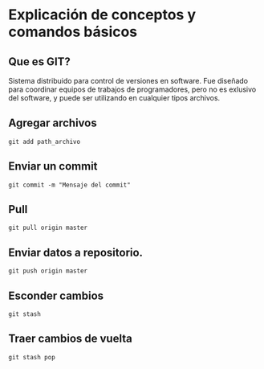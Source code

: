 # Explicación de conceptos y comandos básicos

## Que es GIT?

Sistema distribuido para control de versiones en software. Fue diseñado para coordinar equipos de trabajos de programadores, pero no es exlusivo del software, y puede ser utilizando en cualquier tipos archivos.

## Agregar archivos

`git add path_archivo`

## Enviar un commit

`git commit -m "Mensaje del commit"`

## Pull

`git pull origin master`

## Enviar datos a repositorio.

`git push origin master`

## Esconder cambios

`git stash`

## Traer cambios de vuelta

`git stash pop`
